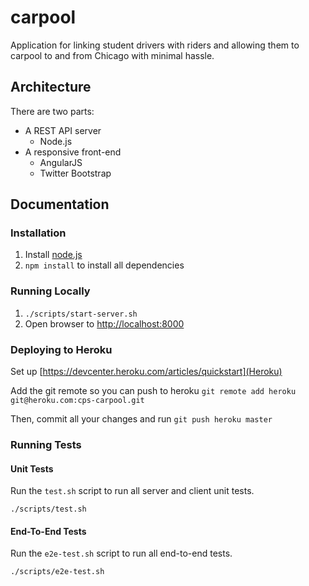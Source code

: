 # carpool

Application for linking student drivers with riders
and allowing them to carpool to and from Chicago 
with minimal hassle. 


## Architecture

There are two parts:
* A REST API server
    - Node.js
* A responsive front-end
    - AngularJS
    - Twitter Bootstrap


## Documentation


### Installation

1. Install [node.js](http://nodejs.org/)
2. `npm install` to install all dependencies

### Running Locally

1. `./scripts/start-server.sh`
2. Open browser to [http://localhost:8000](http://localhost:8000)

### Deploying to Heroku

Set up [https://devcenter.heroku.com/articles/quickstart](Heroku)

Add the git remote so you can push to heroku 
`git remote add heroku git@heroku.com:cps-carpool.git`

Then, commit all your changes and run 
`git push heroku master`

### Running Tests

#### Unit Tests

Run the `test.sh` script to run all server and client unit tests.

`./scripts/test.sh`

#### End-To-End Tests

Run the `e2e-test.sh` script to run all end-to-end tests.

`./scripts/e2e-test.sh`
